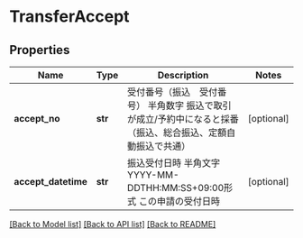 # TransferAccept

## Properties
Name | Type | Description | Notes
------------ | ------------- | ------------- | -------------
**accept_no** | **str** | 受付番号（振込　受付番号） 半角数字 振込で取引が成立/予約中になると採番（振込、総合振込、定額自動振込で共通）  | [optional] 
**accept_datetime** | **str** | 振込受付日時 半角文字 YYYY-MM-DDTHH:MM:SS+09:00形式 この申請の受付日時  | [optional] 

[[Back to Model list]](../README.md#documentation-for-models) [[Back to API list]](../README.md#documentation-for-api-endpoints) [[Back to README]](../README.md)


